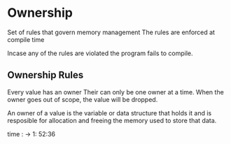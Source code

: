 # Ownership
Set of rules that govern memory management
The rules are enforced at compile time

Incase any of the rules are violated the program fails to compile.

## Ownership Rules
Every value has an owner
Their can only be one owner at a time.
When the owner goes out of scope, the value will be dropped.

An owner of a value is the variable or data structure that holds it and is resposible
for allocation and freeing the memory used to store that data.

time : -> 1: 52:36
